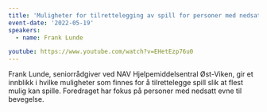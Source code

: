 ```yaml
---
title: 'Muligheter for tilrettelegging av spill for personer med nedsatt evne til bevegelse'
event-date: '2022-05-19'
speakers:
  - name: Frank Lunde

youtube: https://www.youtube.com/watch?v=EHetEzp76u0
---
```


Frank Lunde, seniorrådgiver ved NAV Hjelpemiddelsentral Øst-Viken, gir et innblikk i hvilke muligheter som finnes for å tilrettelegge spill slik at flest mulig kan spille. Foredraget har fokus på personer med nedsatt evne til bevegelse.